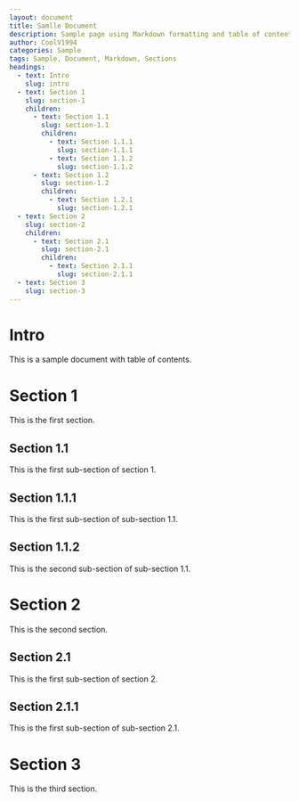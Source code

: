 ```yaml
---
layout: document
title: Samlle Document
description: Sample page using Markdown formatting and table of contents.
author: CoolV1994
categories: Sample
tags: Sample, Document, Markdown, Sections
headings:
  - text: Intro
    slug: intro
  - text: Section 1
    slug: section-1
    children:
      - text: Section 1.1
        slug: section-1.1
        children:
          - text: Section 1.1.1
            slug: section-1.1.1
          - text: Section 1.1.2
            slug: section-1.1.2
      - text: Section 1.2
        slug: section-1.2
        children:
          - text: Section 1.2.1
            slug: section-1.2.1
  - text: Section 2
    slug: section-2
    children:
      - text: Section 2.1
        slug: section-2.1
        children:
          - text: Section 2.1.1
            slug: section-2.1.1
  - text: Section 3
    slug: section-3
---
```


# Intro

This is a sample document with table of contents.



# Section 1

This is the first section.


## Section 1.1

This is the first sub-section of section 1.


## Section 1.1.1

This is the first sub-section of sub-section 1.1.


## Section 1.1.2

This is the second sub-section of sub-section 1.1.



# Section 2

This is the second section.


## Section 2.1

This is the first sub-section of section 2.


## Section 2.1.1

This is the first sub-section of sub-section 2.1.



# Section 3

This is the third section.
